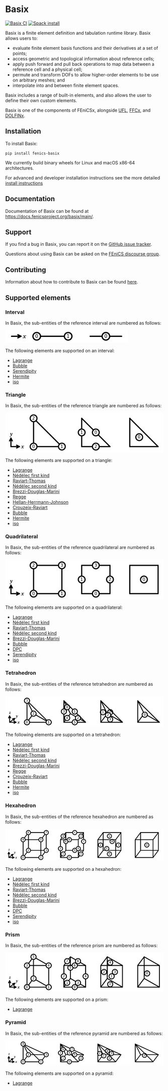 # Basix

[![Basix CI](https://github.com/FEniCS/basix/actions/workflows/pythonapp.yml/badge.svg)](https://github.com/FEniCS/basix/actions/workflows/pythonapp.yml)
[![Spack install](https://github.com/FEniCS/basix/actions/workflows/spack.yml/badge.svg)](https://github.com/FEniCS/basix/actions/workflows/spack.yml)

Basix is a finite element definition and tabulation runtime library.
Basix allows users to:

- evaluate finite element basis functions and their derivatives at a set
  of points;
- access geometric and topological information about reference cells;
- apply push forward and pull back operations to map data between a
  reference cell and a physical cell;
- permute and transform DOFs to allow higher-order elements to be use on
  arbitrary meshes; and
- interpolate into and between finite element spaces.

Basix includes a range of built-in elements, and also allows the user to
define their own custom elements.

Basix is one of the components of FEniCSx, alongside
[UFL](https://github.com/fenics/ufl),
[FFCx](https://github.com/fenics/ffcx), and
[DOLFINx](https://github.com/fenics/dolfinx).


## Installation

To install Basix:
```console
pip install fenics-basix
```
We currently build binary wheels for Linux and macOS x86-64 architectures.

For advanced and developer installation instructions see the more
detailed [install instructions](INSTALL.md)


## Documentation

Documentation of Basix can be found at
https://docs.fenicsproject.org/basix/main/.


## Support

If you find a bug in Basix, you can report it on the [GitHub issue
tracker](https://github.com/fenics/basix/issues/new?labels=bug).

Questions about using Basix can be asked on the [FEniCS discourse
group](https://fenicsproject.discourse.group/).


## Contributing

Information about how to contribute to Basix can be found
[here](CONTRIBUTING.md).

## Supported elements

### Interval

In Basix, the sub-entities of the reference interval are numbered as
follows:

![The numbering of a reference interval](joss/img/interval_numbering.png)

The following elements are supported on an interval:

  - [Lagrange](https://defelement.com/elements/lagrange.html)
  - [Bubble](https://defelement.com/elements/bubble.html)
  - [Serendipity](https://defelement.com/elements/serendipity.html)
  - [Hermite](https://defelement.com/elements/hermite.html)
  - [iso](https://defelement.com/elements/p1-iso-p2.html)


### Triangle

In Basix, the sub-entities of the reference triangle are numbered as
follows:

![The numbering of a reference triangle](joss/img/triangle_numbering.png)

The following elements are supported on a triangle:

  - [Lagrange](https://defelement.com/elements/lagrange.html)
  - [Nédélec first kind](https://defelement.com/elements/nedelec1.html)
  - [Raviart-Thomas](https://defelement.com/elements/raviart-thomas.html)
  - [Nédélec second kind](https://defelement.com/elements/nedelec2.html)
  - [Brezzi-Douglas-Marini](https://defelement.com/elements/brezzi-douglas-marini.html)
  - [Regge](https://defelement.com/elements/regge.html)
  - [Hellan-Herrmann-Johnson](https://defelement.com/elements/hellan-hermann-johnson.html)
  - [Crouzeix-Raviart](https://defelement.com/elements/crouzeix-raviart.html)
  - [Bubble](https://defelement.com/elements/bubble.html)
  - [Hermite](https://defelement.com/elements/hermite.html)
  - [iso](https://defelement.com/elements/p1-iso-p2.html)


### Quadrilateral

In Basix, the sub-entities of the reference quadrilateral are numbered
as follows:

![The numbering of a reference quadrilateral](joss/img/quadrilateral_numbering.png)

The following elements are supported on a quadrilateral:

  - [Lagrange](https://defelement.com/elements/lagrange.html)
  - [Nédélec first kind](https://defelement.com/elements/nedelec1.html)
  - [Raviart-Thomas](https://defelement.com/elements/qdiv.html)
  - [Nédélec second kind](https://defelement.com/elements/scurl.html)
  - [Brezzi-Douglas-Marini](https://defelement.com/elements/sdiv.html)
  - [Bubble](https://defelement.com/elements/bubble.html)
  - [DPC](https://defelement.com/elements/dpc.html)
  - [Serendipity](https://defelement.com/elements/serendipity.html)
  - [iso](https://defelement.com/elements/p1-iso-p2.html)


### Tetrahedron

In Basix, the sub-entities of the reference tetrahedron are numbered as
follows:

![The numbering of a reference tetrahedron](joss/img/tetrahedron_numbering.png)

The following elements are supported on a tetrahedron:

  - [Lagrange](https://defelement.com/elements/lagrange.html)
  - [Nédélec first kind](https://defelement.com/elements/nedelec1.html)
  - [Raviart-Thomas](https://defelement.com/elements/raviart-thomas.html)
  - [Nédélec second kind](https://defelement.com/elements/nedelec2.html)
  - [Brezzi-Douglas-Marini](https://defelement.com/elements/brezzi-douglas-marini.html)
  - [Regge](https://defelement.com/elements/regge.html)
  - [Crouzeix-Raviart](https://defelement.com/elements/crouzeix-raviart.html)
  - [Bubble](https://defelement.com/elements/bubble.html)
  - [Hermite](https://defelement.com/elements/hermite.html)
  - [iso](https://defelement.com/elements/p1-iso-p2.html)


### Hexahedron

In Basix, the sub-entities of the reference hexahedron are numbered as
follows:

![The numbering of a reference hexahedron](joss/img/hexahedron_numbering.png)

The following elements are supported on a hexahedron:

  - [Lagrange](https://defelement.com/elements/lagrange.html)
  - [Nédélec first kind](https://defelement.com/elements/nedelec1.html)
  - [Raviart-Thomas](https://defelement.com/elements/qdiv.html)
  - [Nédélec second kind](https://defelement.com/elements/scurl.html)
  - [Brezzi-Douglas-Marini](https://defelement.com/elements/sdiv.html)
  - [Bubble](https://defelement.com/elements/bubble.html)
  - [DPC](https://defelement.com/elements/dpc.html)
  - [Serendipity](https://defelement.com/elements/serendipity.html)
  - [iso](https://defelement.com/elements/p1-iso-p2.html)


### Prism

In Basix, the sub-entities of the reference prism are numbered as
follows:

![The numbering of a reference prism](joss/img/prism_numbering.png)

The following elements are supported on a prism:

  - [Lagrange](https://defelement.com/elements/lagrange.html)


### Pyramid

In Basix, the sub-entities of the reference pyramid are numbered as
follows:

![The numbering of a reference pyramid](joss/img/pyramid_numbering.png)

The following elements are supported on a pyramid:

  - [Lagrange](https://defelement.com/elements/lagrange.html)
